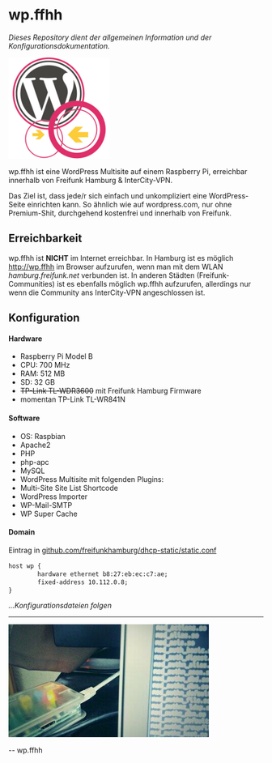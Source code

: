 # wp.ffhh

*Dieses Repository dient der allgemeinen Information und der Konfigurationsdokumentation.*

<img src="https://raw.githubusercontent.com/reimersjan/wp.ffhh/master/assets/wpffhh-logo.jpg" width="200" height="200" alt="wp.ffhh logo"/>

wp.ffhh ist eine WordPress Multisite auf einem Raspberry Pi, erreichbar innerhalb von Freifunk Hamburg & InterCity-VPN.

Das Ziel ist, dass jede/r sich einfach und unkompliziert eine WordPress-Seite einrichten kann. So ähnlich wie auf wordpress.com, nur ohne Premium-Shit, durchgehend kostenfrei und innerhalb von Freifunk.

## Erreichbarkeit

wp.ffhh ist **NICHT** im Internet erreichbar. In Hamburg ist es möglich http://wp.ffhh im Browser aufzurufen, wenn man mit dem WLAN *hamburg.freifunk.net* verbunden ist. In anderen Städten (Freifunk-Communities) ist es ebenfalls möglich wp.ffhh aufzurufen, allerdings nur wenn die Community ans InterCity-VPN angeschlossen ist.

## Konfiguration

#### Hardware

- Raspberry Pi Model B
 - CPU: 700 MHz
 - RAM: 512 MB
 - SD: 32 GB
- ~~TP-Link TL-WDR3600~~ mit Freifunk Hamburg Firmware
 - momentan TP-Link TL-WR841N

#### Software

- OS: Raspbian
- Apache2
- PHP
 - php-apc
- MySQL
- WordPress Multisite mit folgenden Plugins:
 - Multi-Site Site List Shortcode
 - WordPress Importer
 - WP-Mail-SMTP
 - WP Super Cache

#### Domain  

Eintrag in [github.com/freifunkhamburg/dhcp-static/static.conf](https://github.com/freifunkhamburg/dhcp-static/blob/master/static.conf)

```
host wp {
        hardware ethernet b8:27:eb:ec:c7:ae;
        fixed-address 10.112.0.8;
}
```

*...Konfigurationsdateien folgen*

---

![photo of the running Raspberry Pi](https://raw.githubusercontent.com/reimersjan/wp.ffhh/master/assets/photo.jpg)

-- wp.ffhh
